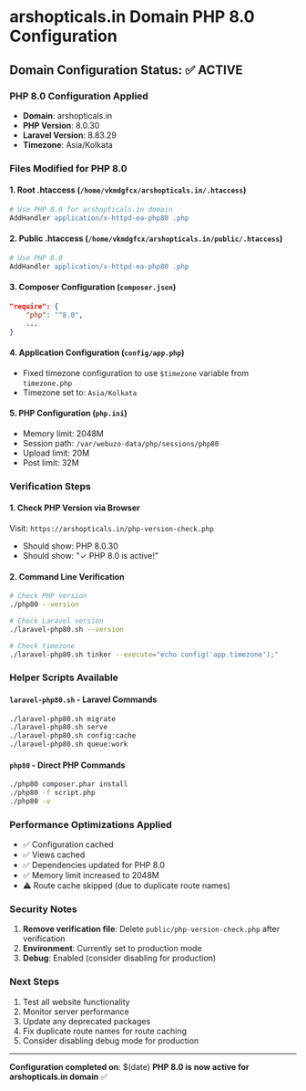 # arshopticals.in Domain PHP 8.0 Configuration

## Domain Configuration Status: ✅ ACTIVE

### PHP 8.0 Configuration Applied
- **Domain**: arshopticals.in
- **PHP Version**: 8.0.30
- **Laravel Version**: 8.83.29
- **Timezone**: Asia/Kolkata

### Files Modified for PHP 8.0

#### 1. Root .htaccess (`/home/vkmdgfcx/arshopticals.in/.htaccess`)
```apache
# Use PHP 8.0 for arshopticals.in domain
AddHandler application/x-httpd-ea-php80 .php
```

#### 2. Public .htaccess (`/home/vkmdgfcx/arshopticals.in/public/.htaccess`)
```apache
# Use PHP 8.0
AddHandler application/x-httpd-ea-php80 .php
```

#### 3. Composer Configuration (`composer.json`)
```json
"require": {
    "php": "^8.0",
    ...
}
```

#### 4. Application Configuration (`config/app.php`)
- Fixed timezone configuration to use `$timezone` variable from `timezone.php`
- Timezone set to: `Asia/Kolkata`

#### 5. PHP Configuration (`php.ini`)
- Memory limit: 2048M
- Session path: `/var/webuzo-data/php/sessions/php80`
- Upload limit: 20M
- Post limit: 32M

### Verification Steps

#### 1. Check PHP Version via Browser
Visit: `https://arshopticals.in/php-version-check.php`
- Should show: PHP 8.0.30
- Should show: "✓ PHP 8.0 is active!"

#### 2. Command Line Verification
```bash
# Check PHP version
./php80 --version

# Check Laravel version
./laravel-php80.sh --version

# Check timezone
./laravel-php80.sh tinker --execute="echo config('app.timezone');"
```

### Helper Scripts Available

#### `laravel-php80.sh` - Laravel Commands
```bash
./laravel-php80.sh migrate
./laravel-php80.sh serve
./laravel-php80.sh config:cache
./laravel-php80.sh queue:work
```

#### `php80` - Direct PHP Commands
```bash
./php80 composer.phar install
./php80 -f script.php
./php80 -v
```

### Performance Optimizations Applied
- ✅ Configuration cached
- ✅ Views cached
- ✅ Dependencies updated for PHP 8.0
- ✅ Memory limit increased to 2048M
- ⚠️ Route cache skipped (due to duplicate route names)

### Security Notes
1. **Remove verification file**: Delete `public/php-version-check.php` after verification
2. **Environment**: Currently set to production mode
3. **Debug**: Enabled (consider disabling for production)

### Next Steps
1. Test all website functionality
2. Monitor server performance
3. Update any deprecated packages
4. Fix duplicate route names for route caching
5. Consider disabling debug mode for production

---
**Configuration completed on**: $(date)
**PHP 8.0 is now active for arshopticals.in domain** ✅
